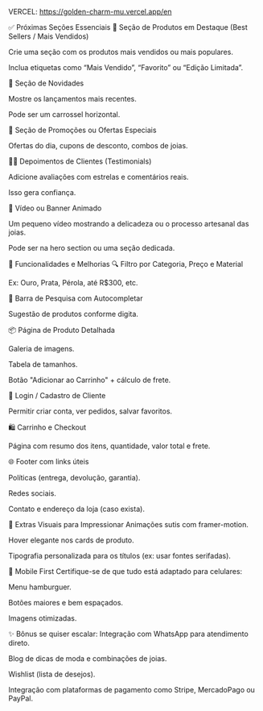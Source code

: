 VERCEL: https://golden-charm-mu.vercel.app/en


✅ Próximas Seções Essenciais
🛒 Seção de Produtos em Destaque (Best Sellers / Mais Vendidos)

Crie uma seção com os produtos mais vendidos ou mais populares.

Inclua etiquetas como “Mais Vendido”, “Favorito” ou “Edição Limitada”.

💍 Seção de Novidades

Mostre os lançamentos mais recentes.

Pode ser um carrossel horizontal.

🎁 Seção de Promoções ou Ofertas Especiais

Ofertas do dia, cupons de desconto, combos de joias.

🧑‍💬 Depoimentos de Clientes (Testimonials)

Adicione avaliações com estrelas e comentários reais.

Isso gera confiança.

🎥 Vídeo ou Banner Animado

Um pequeno vídeo mostrando a delicadeza ou o processo artesanal das joias.

Pode ser na hero section ou uma seção dedicada.

🧰 Funcionalidades e Melhorias
🔍 Filtro por Categoria, Preço e Material

Ex: Ouro, Prata, Pérola, até R$300, etc.

🔎 Barra de Pesquisa com Autocompletar

Sugestão de produtos conforme digita.

📦 Página de Produto Detalhada

Galeria de imagens.

Tabela de tamanhos.

Botão "Adicionar ao Carrinho" + cálculo de frete.

👤 Login / Cadastro de Cliente

Permitir criar conta, ver pedidos, salvar favoritos.

🛍️ Carrinho e Checkout

Página com resumo dos itens, quantidade, valor total e frete.

🌐 Footer com links úteis

Políticas (entrega, devolução, garantia).

Redes sociais.

Contato e endereço da loja (caso exista).

🎨 Extras Visuais para Impressionar
Animações sutis com framer-motion.

Hover elegante nos cards de produto.

Tipografia personalizada para os títulos (ex: usar fontes serifadas).

📱 Mobile First
Certifique-se de que tudo está adaptado para celulares:

Menu hamburguer.

Botões maiores e bem espaçados.

Imagens otimizadas.

✨ Bônus se quiser escalar:
Integração com WhatsApp para atendimento direto.

Blog de dicas de moda e combinações de joias.

Wishlist (lista de desejos).

Integração com plataformas de pagamento como Stripe, MercadoPago ou PayPal.

